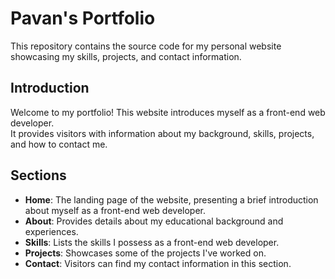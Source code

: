 # Pavan's Portfolio

This repository contains the source code for my personal website showcasing my skills, projects, and contact information.

## Introduction

Welcome to my portfolio! This website introduces myself as a front-end web developer.<br/> It provides visitors with information about my background, skills, projects, and how to contact me.

## Sections

- **Home**: The landing page of the website, presenting a brief introduction about myself as a front-end web developer.
- **About**: Provides details about my educational background and experiences.
- **Skills**: Lists the skills I possess as a front-end web developer.
- **Projects**: Showcases some of the projects I've worked on.
- **Contact**: Visitors can find my contact information in this section.
